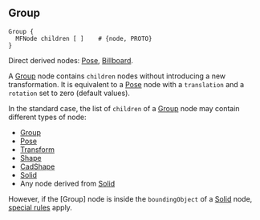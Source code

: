 ## Group

```
Group {
  MFNode children [ ]    # {node, PROTO}
}
```

Direct derived nodes: [Pose](pose.md), [Billboard](billboard.md).

A [Group](#group) node contains `children` nodes without introducing a new transformation.
It is equivalent to a [Pose](pose.md) node with a `translation` and a `rotation` set to zero (default values).

In the standard case, the list of `children` of a [Group](#group) node may contain different types of node:
- [Group](#group)
- [Pose](pose.md)
- [Transform](transform.md)
- [Shape](shape.md)
- [CadShape](cadshape.md)
- [Solid](solid.md)
- Any node derived from [Solid](solid.md)

However, if the [Group] node is inside the `boundingObject` of a [Solid](solid.md) node, [special rules](solid.md#how-to-use-the-boundingobject-field) apply.
